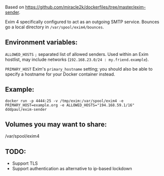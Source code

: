 Based on https://github.com/miracle2k/dockerfiles/tree/master/exim-sender.

Exim 4 specifically configured to act as an outgoing SMTP service. Bounces
go a local directory in ``/var/spool/exim4/bounces``.


Environment variables:
----------------------

``ALLOWED_HOSTS``
  ``;`` separated list of allowed senders. Used within an Exim hostlist,
  may include networks (``192.168.23.0/24 : my.friend.example``).

``PRIMARY_HOST``
  Exim's ``primary_hostname`` setting; you should also be able to specify
  a hostname for your Docker container instead.


Example:
--------

    docker run -p 4444:25 -v /tmp/exim:/var/spool/exim4 -e PRIMARY_HOST=example.org -e ALLOWED_HOSTS="194.168.59.1/16" dddpaul/exim-sender


Volumes you may want to share:
------------------------------

/var/spool/exim4


TODO:
-----

  - Support TLS
  - Support authentication as alternative to ip-based lockdown
